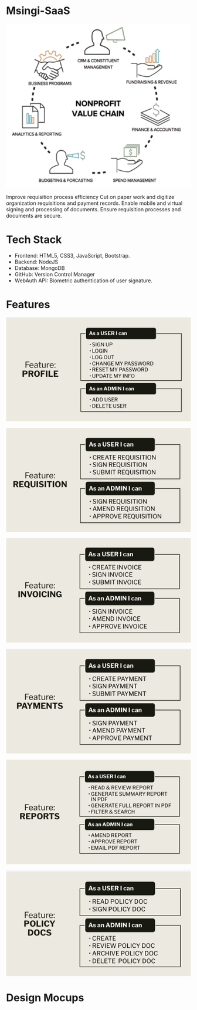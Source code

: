 # Msingi-SaaS

![Value Chain](./images/nonprofit-value-chain.png)

Improve requisition process efficiency
Cut on paper work and digitize organization requisitions and payment records.
Enable mobile and virtual signing and processing of documents.
Ensure requisition processes and documents are secure.

#  Tech Stack
 - Frontend: HTML5, CSS3, JavaScript, Bootstrap.
 - Backend: NodeJS
 - Database:  MongoDB
 - GitHub: Version Control Manager
 - WebAuth API: Biometric authentication of user signature.

 # Features
![Profile](./images/profile.png)

![Requisition](./images/requisition.png)

![Invoicing](./images/invoicing.png)

![Payments](./images/payments.png)

![Reports](./images/reports.png)

![Policy Documents](./images/policy-docs.png)



# Design Mocups
